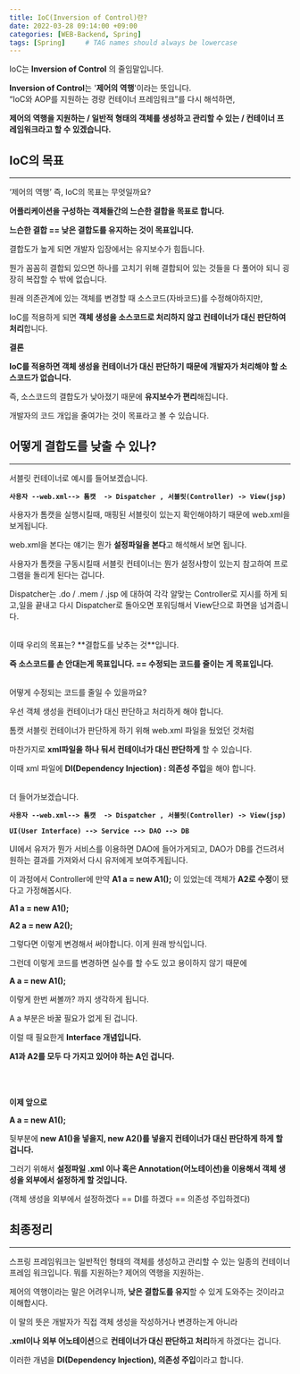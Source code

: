 ```yaml
---
title: IoC(Inversion of Control)란?
date: 2022-03-28 09:14:00 +09:00 
categories: [WEB-Backend, Spring] 
tags: [Spring]     # TAG names should always be lowercase
---
```


IoC는 **Inversion of Control** 의 줄임말입니다.

**Inversion of Control**는 '**제어의 역행**'이라는 뜻입니다.
<br>
“IoC와 AOP를 지원하는 경량 컨테이너 프레임워크”를 다시 해석하면,

**제어의 역행을 지원하는 / 일반적 형태의 객체를 생성하고 관리할 수 있는 / 컨테이너 프레임워크라고 할 수 있겠습니다.**

## IoC의 목표

---

‘제어의 역행’ 즉, IoC의 목표는 무엇일까요?

**어플리케이션을 구성하는 객체들간의 느슨한 결합을 목표로 합니다.**

**느슨한 결합 == 낮은 결합도를 유지하는 것이 목표입니다.**

결합도가 높게 되면 개발자 입장에서는 유지보수가 힘듭니다. 

뭔가 꼼꼼히 결합되 있으면 하나를 고치기 위해 결합되어 있는 것들을 다 풀어야 되니 굉장히 복잡할 수 밖에 없습니다.

원래 의존관계에 있는 객체를 변경할 때 소스코드(자바코드)를 수정해야하지만, 

IoC를 적용하게 되면 **객체 생성을 소스코드로 처리하지 않고 컨테이너가 대신 판단하여 처리**합니다.
<br>

**결론**

**IoC를 적용하면 객체 생성을 컨테이너가 대신 판단하기 때문에 개발자가 처리해야 할 소스코드가 없습니다.**

즉, 소스코드의 결합도가 낮아졌기 때문에 **유지보수가 편리**해집니다.

개발자의 코드 개입을 줄여가는 것이 목표라고 볼 수 있습니다.
<br>

## 어떻게 결합도를 낮출 수 있나?

---

서블릿 컨테이너로 예시를 들어보겠습니다.

**`사용자 --web.xml--> 톰캣  -> Dispatcher , 서블릿(Controller) -> View(jsp)`**

사용자가 톰캣을 실행시킬때, 매핑된 서블릿이 있는지 확인해야하기 때문에 web.xml을 보게됩니다.

web.xml을 본다는 얘기는 뭔가 **설정파일을 본다**고 해석해서 보면 됩니다.

사용자가 톰캣을 구동시킬때 서블릿 컨테이너는 뭔가 설정사항이 있는지 참고하여 프로그램을 돌리게 된다는 겁니다.

Dispatcher는 .do / .mem / .jsp 에 대하여 각각 알맞는 Controller로 지시를 하게 되고,일을 끝내고 다시 Dispatcher로 돌아오면 포워딩해서 View단으로 화면을 넘겨줍니다.

<br>
이때 우리의 목표는? **결합도를 낮추는 것**입니다.

**즉 소스코드를 손 안대는게 목표입니다. == 수정되는 코드를 줄이는 게 목표입니다.**

<br>
어떻게 수정되는 코드를 줄일 수 있을까요?

우선 객체 생성을 컨테이너가 대신 판단하고 처리하게 해야 합니다.

톰캣 서블릿 컨테이너가 판단하게 하기 위해 web.xml 파일을 뒀었던 것처럼

마찬가지로 **xml파일을 하나 둬서 컨테이너가 대신 판단하게** 할 수 있습니다.

이때 xml 파일에 **DI(Dependency Injection) : 의존성 주입**을 해야 합니다.

<br>
더 들어가보겠습니다.
<br>

**`사용자 --web.xml--> 톰캣  -> Dispatcher , 서블릿(Controller) -> View(jsp)`**

**`UI(User Interface) --> Service --> DAO --> DB`**

UI에서 유저가 뭔가 서비스를 이용하면 DAO에 들어가게되고, DAO가 DB를 건드려서 원하는 결과를 가져와서 다시 유저에게 보여주게됩니다.

이 과정에서 Controller에 만약 **A1 a = new A1();** 이 있었는데 객체가 **A2로 수정**이 됐다고 가정해봅시다.

**A1 a = new A1();**

**A2 a = new A2();**

그렇다면 이렇게 변경해서 써야합니다. 이게 원래 방식입니다.

그런데 이렇게 코드를 변경하면 실수를 할 수도 있고 용이하지 않기 때문에

**A a = new A1();**

이렇게 한번 써볼까? 까지 생각하게 됩니다.

A a 부분은 바꿀 필요가 없게 된 겁니다. 

이럴 때 필요한게 **Interface 개념입니다.**

**A1과 A2를 모두 다 가지고 있어야 하는 A인 겁니다.**

<br><br>

**이제 앞으로**

**A a = new A1();** 

뒷부분에 **new A1()을 넣을지, new A2()를 넣을지 컨테이너가 대신 판단하게 하게 할 겁니다.**

그러기 위해서 **설정파일 .xml 이나 혹은 Annotation(어노테이션)을 이용해서 객체 생성을 외부에서 설정하게 할 것입니다.**

(객체 생성을 외부에서 설정하겠다 == DI를 하겠다 == 의존성 주입하겠다)

## 최종정리

---

스프링 프레임워크는 일반적인 형태의 객체를 생성하고 관리할 수 있는 일종의 컨테이너 프레임 워크입니다. 뭐를 지원하는? 제어의 역행을 지원하는.

제어의 역행이라는 말은 어려우니까, **낮은 결합도를 유지**할 수 있게 도와주는 것이라고 이해합시다.

이 말의 뜻은 개발자가 직접 객체 생성을 작성하거나 변경하는게 아니라

**.xml이나 외부 어노테이션**으로 **컨테이너가 대신 판단하고 처리**하게 하겠다는 겁니다.

이러한 개념을 **DI(Dependency Injection), 의존성 주입**이라고 합니다.